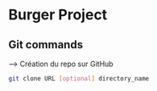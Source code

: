 # Burger Project

## Git commands

--> Création du repo sur GitHub

```bash
git clone URL [optional] directory_name
```
